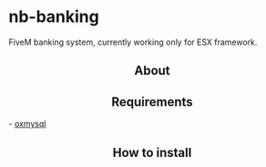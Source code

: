 # nb-banking
FiveM banking system, currently working only for ESX framework.

<div align="center">

## About
</div>
<div align="center">

## Requirements
</div>
- <a href="https://github.com/overextended/oxmysql/releases">oxmysql</a>

<div align="center">

## How to install
</div>